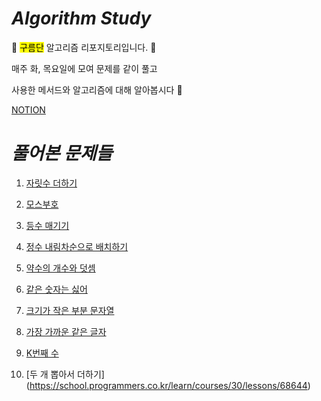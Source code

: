 # *Algorithm Study*

 :white_flower: <mark>구름단</mark> 알고리즘 리포지토리입니다. :white_flower:

매주 화, 목요일에 모여 문제를 같이 풀고 

사용한 메서드와 알고리즘에 대해 알아봅시다 :tada:

[NOTION](https://desert-course-55d.notion.site/Algorithm-701088b7923e402baac8a923f4a49fb1?pvs=4)



# *풀어본 문제들*


1. [자릿수 더하기](https://school.programmers.co.kr/learn/courses/30/lessons/12931)

2. [모스부호](https://school.programmers.co.kr/learn/courses/30/lessons/120838)

3. [등수 매기기](https://school.programmers.co.kr/learn/courses/30/lessons/120882)
   
4. [정수 내림차순으로 배치하기](https://school.programmers.co.kr/learn/courses/30/lessons/12933)

5. [약수의 개수와 덧셈](https://school.programmers.co.kr/learn/courses/30/lessons/77884)

6. [같은 숫자는 싫어](https://school.programmers.co.kr/learn/courses/30/lessons/12906)

7. [크기가 작은 부분 문자열](https://school.programmers.co.kr/learn/courses/30/lessons/147355)

8. [가장 가까운 같은 글자](https://school.programmers.co.kr/learn/courses/30/lessons/142086)

9. [K번째 수](https://school.programmers.co.kr/learn/courses/30/lessons/42748)

10. [두 개 뽑아서 더하기] (https://school.programmers.co.kr/learn/courses/30/lessons/68644)
    
